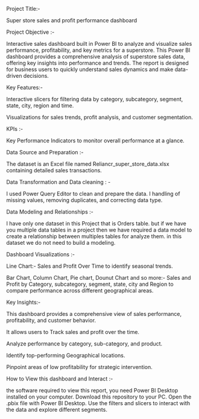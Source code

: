 Project Title:- 

Super store sales and profit performance dashboard
               
Project Objective :- 

Interactive sales dashboard built in Power BI to analyze and visualize sales performance, profitability, and key metrics for a superstore.
This Power BI dashboard provides a comprehensive analysis of superstore sales data, 
offering key insights into performance and trends. 
The report is designed for business users to quickly understand sales dynamics and make data-driven decisions.
                   
Key Features:-

Interactive slicers for filtering data by category, subcategory, segment, state, city, region and time.

Visualizations for sales trends, profit analysis, and customer segmentation.

KPIs :- 

Key Performance Indicators to monitor overall performance at a glance.

Data Source and Preparation :-

The dataset is an Excel file named Reliancr_super_store_data.xlsx containing detailed sales transactions.
                                
Data Transformation and Data cleaning : - 

I used Power Query Editor to clean and prepare the data.
I handling of missing values, removing duplicates, and correcting data type.  
                                                          
Data Modeling and Relationships :- 

I have only one dataset in this Project that is Orders table.
but if we have you multiple data tables in a project then we have required a data model
to create a relationship between multiples tables for analyze them.
in this dataset we do not need to build a modeling.
                                   
Dashboard Visualizations :-

Line Chart:- Sales and Profit Over Time to identify seasonal trends.

Bar Chart, Column Chart, Pie chart, Dounut Chart and so more:- Sales and Profit by Category, 
subcategory, segment, state, city and Region to compare performance across different geographical areas.
               
Key Insights:- ​

This dashboard provides a comprehensive view of sales performance, profitability, and customer behavior. 

It allows users to ​Track sales and profit over the time. 

​Analyze performance by category, sub-category, and product.

Identify top-performing Geographical locations.

Pinpoint areas of low profitability for strategic intervention.
              
How to View this dashboard and Interact :-

the software required to view this report, you need Power BI Desktop installed on your computer.
Download this repository to your PC.
Open the .pbix file with Power BI Desktop.
Use the filters and slicers to interact with the data and explore different segments.



